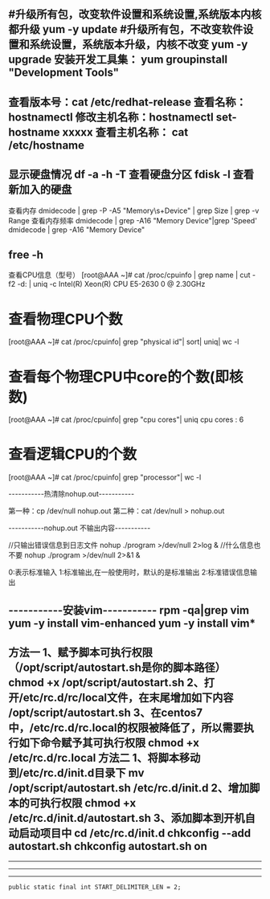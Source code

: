 #升级所有包，改变软件设置和系统设置,系统版本内核都升级
yum -y update 
#升级所有包，不改变软件设置和系统设置，系统版本升级，内核不改变
yum -y upgrade
安装开发工具集：
yum groupinstall "Development Tools"
------------------------------------------------------------
查看版本号：cat /etc/redhat-release
查看名称：hostnamectl
修改主机名称：hostnamectl set-hostname  xxxxx
查看主机名称： cat /etc/hostname 
------------------------------------------------------------
显示硬盘情况 df -a -h -T
查看硬盘分区 fdisk -l 查看新加入的硬盘
------------------------------------------------------------
查看内存
dmidecode | grep -P -A5 "Memory\s+Device" | grep Size | grep -v Range
查看内存频率
dmidecode | grep -A16 "Memory Device"|grep 'Speed'
dmidecode | grep -A16 "Memory Device"

free -h
------------------------------------------------------------

查看CPU信息（型号）
[root@AAA ~]# cat /proc/cpuinfo | grep name | cut -f2 -d: | uniq -c
        Intel(R) Xeon(R) CPU E5-2630 0 @ 2.30GHz
# 查看物理CPU个数
[root@AAA ~]# cat /proc/cpuinfo| grep "physical id"| sort| uniq| wc -l
# 查看每个物理CPU中core的个数(即核数)
[root@AAA ~]# cat /proc/cpuinfo| grep "cpu cores"| uniq
cpu cores    : 6
# 查看逻辑CPU的个数
[root@AAA ~]# cat /proc/cpuinfo| grep "processor"| wc -l

-----------热清除nohup.out-----------

第一种：cp /dev/null nohup.out
第二种：cat /dev/null > nohup.out

-----------nohup.out 不输出内容-----------

//只输出错误信息到日志文件
nohup ./program >/dev/null 2>log &
//什么信息也不要
nohup ./program >/dev/null 2>&1 &

0:表示标准输入
1:标准输出,在一般使用时，默认的是标准输出
2:标准错误信息输出

-----------安装vim-----------
rpm -qa|grep vim
yum -y install vim-enhanced
yum -y install vim*
-----------------------------
方法一
1、赋予脚本可执行权限（/opt/script/autostart.sh是你的脚本路径）
chmod +x /opt/script/autostart.sh 
2、打开/etc/rc.d/rc/local文件，在末尾增加如下内容
/opt/script/autostart.sh 
3、在centos7中，/etc/rc.d/rc.local的权限被降低了，所以需要执行如下命令赋予其可执行权限
chmod +x /etc/rc.d/rc.local
方法二
1、将脚本移动到/etc/rc.d/init.d目录下
mv  /opt/script/autostart.sh /etc/rc.d/init.d
2、增加脚本的可执行权限
chmod +x  /etc/rc.d/init.d/autostart.sh
3、添加脚本到开机自动启动项目中
cd /etc/rc.d/init.d
chkconfig --add autostart.sh
chkconfig autostart.sh on
-----------------------------


-----------------------------


-----------------------------


-----------------------------
    public static final int START_DELIMITER_LEN = 2;